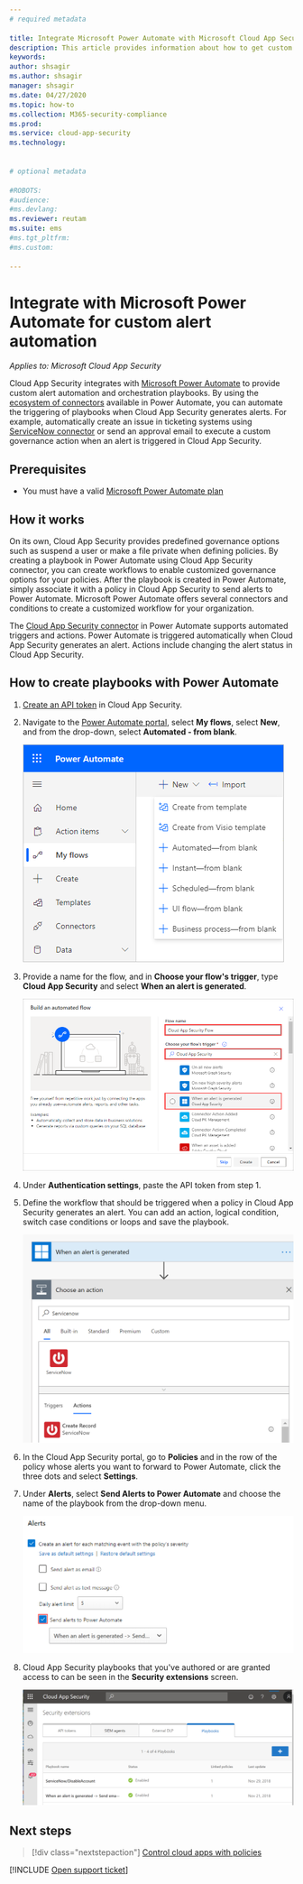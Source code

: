 ```yaml
---
# required metadata

title: Integrate Microsoft Power Automate with Microsoft Cloud App Security to get custom alert automation
description: This article provides information about how to get custom alert automation by integrating Microsoft Power Automate with Cloud App Security.
keywords:
author: shsagir
ms.author: shsagir
manager: shsagir
ms.date: 04/27/2020
ms.topic: how-to
ms.collection: M365-security-compliance
ms.prod:
ms.service: cloud-app-security
ms.technology:


# optional metadata

#ROBOTS:
#audience:
#ms.devlang:
ms.reviewer: reutam
ms.suite: ems
#ms.tgt_pltfrm:
#ms.custom:

---
```


# Integrate with Microsoft Power Automate for custom alert automation

*Applies to: Microsoft Cloud App Security*

Cloud App Security integrates with [Microsoft Power Automate](https://docs.microsoft.com/flow/getting-started) to provide custom alert automation and orchestration playbooks. By using the [ecosystem of connectors](https://docs.microsoft.com/connectors/) available in Power Automate, you can automate the triggering of playbooks when Cloud App Security generates alerts. For example, automatically create an issue in ticketing systems using [ServiceNow connector](https://docs.microsoft.com/connectors/service-now/) or send an approval email to execute a custom governance action when an alert is triggered in Cloud App Security.

## Prerequisites

- You must have a valid [Microsoft Power Automate plan](https://flow.microsoft.com/pricing)

## How it works

On its own, Cloud App Security provides predefined governance options such as suspend a user or make a file private when defining policies. By creating a playbook in Power Automate using Cloud App Security connector, you can create workflows to enable customized governance options for your policies. After the playbook is created in Power Automate, simply associate it with a policy in Cloud App Security to send alerts to Power Automate. Microsoft Power Automate offers several connectors and conditions to create a customized workflow for your organization.

The [Cloud App Security connector](https://docs.microsoft.com/connectors/cloudappsecurity/) in Power Automate supports automated triggers and actions. Power Automate is triggered automatically when Cloud App Security generates an alert. Actions include changing the alert status in Cloud App Security.

## How to create playbooks with Power Automate

1. [Create an API token](api-tokens.md) in Cloud App Security.

2. Navigate to the [Power Automate portal](https://flow.microsoft.com), select **My flows**, select **New**, and from the drop-down, select **Automated - from blank**.

    ![Power Automate create new flow](media/flow-create-new.png)

3. Provide a name for the flow, and in **Choose your flow's trigger**, type **Cloud App Security** and select **When an alert is generated**.

    ![Power Automate when an alert is generated](media/flow-when-alert.png)

4. Under **Authentication settings**, paste the API token from step 1.

5. Define the workflow that should be triggered when a policy in Cloud App Security generates an alert. You can add an action, logical condition, switch case conditions or loops and save the playbook.

    ![Power Automate workflow](media/flow-workflow.png)

6. In the Cloud App Security portal, go to **Policies** and in the row of the policy whose alerts you want to forward to Power Automate, click the three dots and select **Settings**.
7. Under **Alerts**, select **Send Alerts to Power Automate** and choose the name of the playbook from the drop-down menu.

    ![Enable Power Automate in Cloud App Security portal](media/flow-mcas-config.png)

8. Cloud App Security playbooks that you've authored or are granted access to can be seen in the **Security extensions** screen.

    ![view playbooks in Cloud App Security](media/flow-extensions.png)

## Next steps

> [!div class="nextstepaction"]
> [Control cloud apps with policies](control-cloud-apps-with-policies.md)

[!INCLUDE [Open support ticket](includes/support.md)]
